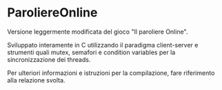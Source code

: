 # ParoliereOnline
Versione leggermente modificata del gioco "Il paroliere Online".

Sviluppato interamente in C utilizzando il paradigma client-server e strumenti quali mutex, semafori e condition variables per la sincronizzazione dei threads.


Per ulteriori informazioni e istruzioni per la compilazione, fare riferimento alla relazione svolta.
